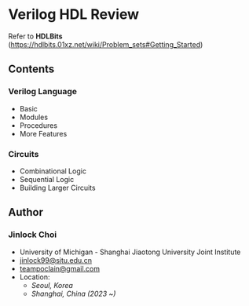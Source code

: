 # Verilog HDL Review
Refer to **HDLBits** (https://hdlbits.01xz.net/wiki/Problem_sets#Getting_Started)

## Contents

### Verilog Language
- Basic
- Modules
- Procedures
- More Features

### Circuits
- Combinational Logic
- Sequential Logic
- Building Larger Circuits

## Author

### Jinlock Choi
- University of Michigan - Shanghai Jiaotong University Joint Institute
- jinlock99@sjtu.edu.cn
- teampoclain@gmail.com
- Location:
    - *Seoul, Korea*
    - *Shanghai, China (2023 ~)*